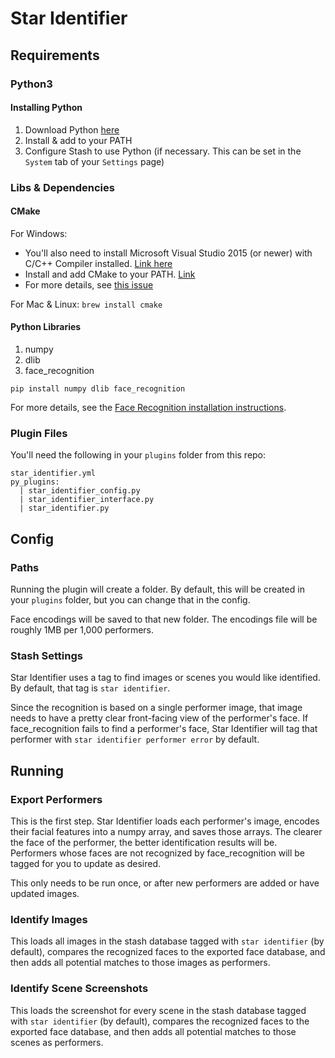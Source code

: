 # Star Identifier

## Requirements

### Python3

#### Installing Python

1. Download Python [here](https://www.python.org/downloads/)
2. Install & add to your PATH
3. Configure Stash to use Python (if necessary. This can be set in the `System` tab of your `Settings` page)

### Libs & Dependencies

#### CMake

For Windows:

- You'll also need to install Microsoft Visual Studio 2015 (or newer) with C/C++ Compiler installed. [Link here](https://visualstudio.microsoft.com/downloads/)
- Install and add CMake to your PATH. [Link](https://cmake.org/download/)
- For more details, see [this issue](https://github.com/ageitgey/face_recognition/issues/175)

For Mac & Linux:
`brew install cmake`

#### Python Libraries

1. numpy
2. dlib
3. face_recognition

`pip install numpy dlib face_recognition`

For more details, see the [Face Recognition installation instructions](https://github.com/ageitgey/face_recognition#installation).

### Plugin Files

You'll need the following in your `plugins` folder from this repo:

```
star_identifier.yml
py_plugins:
  | star_identifier_config.py
  | star_identifier_interface.py
  | star_identifier.py
```

## Config

### Paths

Running the plugin will create a folder. By default, this will be created in your `plugins` folder, but you can change that in the config.

Face encodings will be saved to that new folder. The encodings file will be roughly 1MB per 1,000 performers.

### Stash Settings

Star Identifier uses a tag to find images or scenes you would like identified. By default, that tag is `star identifier`.

Since the recognition is based on a single performer image, that image needs to have a pretty clear front-facing view of the performer's face. If face_recognition fails to find a performer's face, Star Identifier will tag that performer with `star identifier performer error` by default.

## Running

### Export Performers

This is the first step. Star Identifier loads each performer's image, encodes their facial features into a numpy array, and saves those arrays. The clearer the face of the performer, the better identification results will be. Performers whose faces are not recognized by face_recognition will be tagged for you to update as desired.

This only needs to be run once, or after new performers are added or have updated images.

### Identify Images

This loads all images in the stash database tagged with `star identifier` (by default), compares the recognized faces to the exported face database, and then adds all potential matches to those images as performers.

### Identify Scene Screenshots

This loads the screenshot for every scene in the stash database tagged with `star identifier` (by default), compares the recognized faces to the exported face database, and then adds all potential matches to those scenes as performers.
